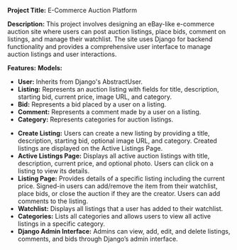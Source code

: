 <strong>Project Title:</strong> E-Commerce Auction Platform

<strong>Description:</strong>
This project involves designing an eBay-like e-commerce auction site where users can post auction listings, place bids, comment on listings, and manage their watchlist. The site uses Django for backend functionality and provides a comprehensive user interface to manage auction listings and user interactions.

<strong>Features:</strong>
<strong>Models:</strong>

<ul>
  <li><strong>User:</strong> Inherits from Django's AbstractUser.</li>
  <li><strong>Listing:</strong> Represents an auction listing with fields for title, description, starting bid, current price, image URL, and category.</li>
  <li><strong>Bid:</strong> Represents a bid placed by a user on a listing.</li>
  <li><strong>Comment:</strong> Represents a comment made by a user on a listing.</li>
  <li><strong>Category:</strong> Represents categories for auction listings.</li>
</ul>
<ul>
  <li><strong>Create Listing:</strong> Users can create a new listing by providing a title, description, starting bid, optional image URL, and category. Created listings are displayed on the Active Listings Page.</li>
  <li><strong>Active Listings Page:</strong> Displays all active auction listings with title, description, current price, and optional photo. Users can click on a listing to view its details.</li>
  <li><strong>Listing Page:</strong> Provides details of a specific listing including the current price. Signed-in users can add/remove the item from their watchlist, place bids, or close the auction if they are the creator. Users can add comments to the listing.</li>
  <li><strong>Watchlist:</strong> Displays all listings that a user has added to their watchlist.</li>
  <li><strong>Categories:</strong> Lists all categories and allows users to view all active listings in a specific category.</li>
  <li><strong>Django Admin Interface:</strong> Admins can view, add, edit, and delete listings, comments, and bids through Django’s admin interface.</li>
</ul>
